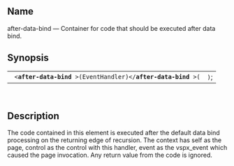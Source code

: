 <div id="vc_after_data_bind" class="refentry">

<div class="titlepage">

</div>

<div class="refnamediv">

## Name

after-data-bind — Container for code that should be executed after data
bind.

</div>

<div class="refsynopsisdiv">

## Synopsis

<div id="vc_syn_after_data_bind" class="funcsynopsis">

|                                                                         |      |
|-------------------------------------------------------------------------|------|
| ` <`**`after-data-bind`**` >(EventHandler)</`**`after-data-bind`**` >(` | `)`; |

<div class="funcprototype-spacer">

 

</div>

</div>

</div>

<div id="vc_desc_after_data_bind" class="refsect1">

## Description

The code contained in this element is executed after the default data
bind processing on the returning edge of recursion. The context has self
as the page, control as the control with this handler, event as the
vspx_event which caused the page invocation. Any return value from the
code is ignored.

</div>

</div>
